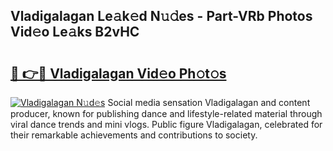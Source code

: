 ## Vladigalagan Le𝚊k𝚎d N𝚞𝚍es - Part-VRb Photos Vid𝚎o Le𝚊ks B2vHC

# <h2><a href="http://fbfhq4s.evod.top/?m=Vladigalagan">🔗 👉🔴 Vladigalagan Vid𝚎o Ph𝚘t𝚘s</a></h2>

[![Vladigalagan N𝚞d𝚎s](https://i.imgur.com/8V9OHl7.gif)](http://fbfhq4s.evod.top/?m=Vladigalagan)
Social media sensation Vladigalagan and content producer, known for publishing dance and lifestyle-related material through viral dance trends and mini vlogs. Public figure Vladigalagan, celebrated for their remarkable achievements and contributions to society. 
